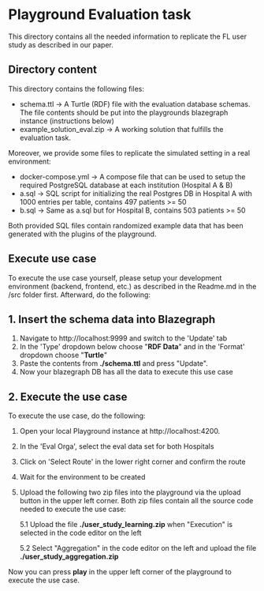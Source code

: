 # Playground Evaluation task

This directory contains all the needed information to replicate the FL user study as described in our paper. 

## Directory content

This directory contains the following files:

- schema.ttl -> A Turtle (RDF) file with the evaluation database schemas. The file contents should be put into the playgrounds blazegraph instance (instructions below)
- example_solution_eval.zip -> A working solution that fulfills the evaluation task.

Moreover, we provide some files to replicate the simulated setting in a real environment:

- docker-compose.yml -> A compose file that can be used to setup the required PostgreSQL database at each institution (Hospital A & B)
- a.sql -> SQL script for initializing the real Postgres DB in Hospital A with 1000 entries per table, contains 497 patients >= 50
- b.sql -> Same as a.sql but for Hospital B, contains 503 patients >= 50

Both provided SQL files contain randomized example data that has been generated with the plugins of the playground.

## Execute use case

To execute the use case yourself, please setup your development environment (backend, frontend, etc.) as described in the Readme.md in the /src folder first. Afterward, do the following:

## 1. Insert the schema data into Blazegraph

1. Navigate to http://localhost:9999 and switch to the 'Update' tab
2. In the 'Type' dropdown below choose "**RDF Data**" and in the 'Format' dropdown choose "**Turtle**"
3. Paste the contents from **./schema.ttl** and press "Update".
4. Now your blazegraph DB has all the data to execute this use case

## 2. Execute the use case

To execute the use case, do the following: 

1. Open your local Playground instance at http://localhost:4200. 
2. In the 'Eval Orga', select the eval data set for both Hospitals
3. Click on 'Select Route' in the lower right corner and confirm the route
4. Wait for the environment to be created
5. Upload the following two zip files into the playground via the upload button in the upper left corner. Both zip files contain all the source code needed to execute the use case:

    5.1 Upload the file **./user_study_learning.zip** when "Execution" is selected in the code editor on the left

    5.2 Select "Aggregation" in the code editor on the left and upload the file  **./user_study_aggregation.zip**

Now you can press **play** in the upper left corner of the playground to execute the use case.